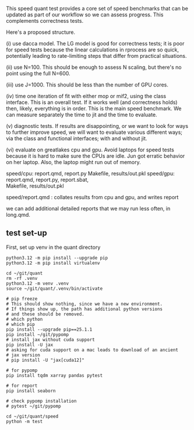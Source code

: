 This speed quant test provides a core set of speed benchmarks that can be updated as part of our workflow so we can assess progress.
This complements correctness tests. 


Here's a proposed structure.

(i) use dacca model. The LG model is good for correctness tests; it is poor for speed tests because the linear calculations in rprocess are so quick, potentially leading to rate-limiting steps that differ from practical situations.

(ii) use N=100. This should be enough to assess N scaling, but there's no point using the full N=600.

(iii) use J=1000. This should be less than the number of GPU cores. 

(iv) time one iteration of fit with either mop or mif2, using the class interface. This is an overall test. If it works well (and correctness holds) then, likely, everything is in order. This is the main speed benchmark. We can measure separately the time to jit and the time to evaluate.

(v) diagnostic tests. 
If results are disappointing, or we want to look for ways to further improve speed, we will want to evaluate various different ways; via the class and functional interfaces; with and without jit.

(vi) evaluate on greatlakes cpu and gpu. Avoid laptops for speed tests because it is hard to make sure the CPUs are idle. Jun got erratic behavior on her laptop. Also, the laptop might run out of memory. 

speed/cpu:
    report.qmd, report.py
    Makefile, results/out.pkl
speed/gpu:
    report.qmd, report.py, report.sbat,  
    Makefile, results/out.pkl

speed/report.qmd : collates results from cpu and gpu, and writes report

we can add additional detailed reports that we may run less often, in long.qmd.

## test set-up

First, set up venv in the quant directory

```
python3.12 -m pip install --upgrade pip
python3.12 -m pip install virtualenv

cd ~/git/quant
rm -rf .venv
python3.12 -m venv .venv
source ~/git/quant/.venv/bin/activate

# pip freeze
# This should show nothing, since we have a new environment.
# If things show up, the path has additional python versions
# and these should be removed.
# which python
# which pip
pip install --upgrade pip==25.1.1
pip install ~/git/pypomp
# install jax without cuda support
pip install -U jax
# asking for cuda support on a mac leads to download of an ancient
# jax version
# pip install -U "jax[cuda12]"

# for pypomp
pip install tqdm xarray pandas pytest

# for report
pip install seaborn

# check pypomp installation
# pytest ~/git/pypomp

cd ~/git/quant/speed
python -m test
```
